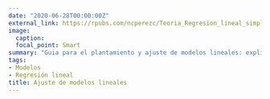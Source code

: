 ```yaml
---
date: "2020-06-28T00:00:00Z"
external_link: https://rpubs.com/ncperezc/Teoria_Regresion_lineal_simple
image:
  caption: 
  focal_point: Smart
summary: "Guia para el plantamiento y ajuste de modelos lineales: explicación y código para desarrollarlos"
tags:
- Modelos
- Regresión lineal
title: Ajuste de modelos lineales
---
```

